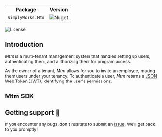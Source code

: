 | **Package**       | **Version** |
| :----------------:|:----------------------:|
| ``SimplyWorks.Mtm``|![Nuget](https://img.shields.io/nuget/v/SimplyWorks.Mtm.Sdk?style=for-the-badge)|

![License](https://img.shields.io/badge/license-MIT-blue.svg)

## Introduction 
_Mtm_ is a multi-tenant management system that handles setting up users, authenticating them, and authorizing them for program access. 

As the owner of a tenant, _Mtm_ allows for you to invite an employee, making them users under your tenancy. 
To authenticate a user, _Mtm_ returns a [JSON Web Token (JWT)](https://jwt.io), identifying the user's permissions. 

## Mtm SDK



## Getting support 👷
If you encounter any bugs, don't hesitate to submit an [issue](https://github.com/simplify9/Mtm/issues). We'll get back to you promptly! 
